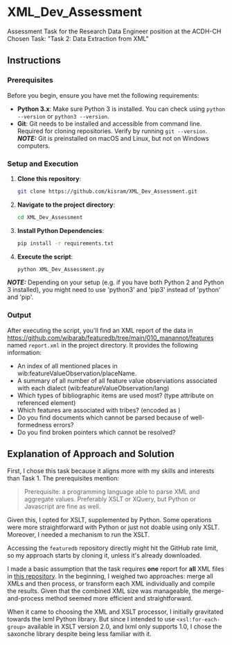 # XML_Dev_Assessment
Assessment Task for the Research Data Engineer position at the ACDH-CH  
Chosen Task: "Task 2: Data Extraction from XML"

## Instructions
### Prerequisites

Before you begin, ensure you have met the following requirements:

- **Python 3.x**: Make sure Python 3 is installed. You can check using `python --version` or `python3 --version`.
- **Git**: Git needs to be installed and accessible from command line. Required for cloning repositories. Verify by running `git --version`.
  **_NOTE:_**  Git is preinstalled on macOS and Linux, but not on Windows computers.

### Setup and Execution

1. **Clone this repository**:
    ```bash
    git clone https://github.com/kisram/XML_Dev_Assessment.git
    ```
2. **Navigate to the project directory**:
    ```bash
    cd XML_Dev_Assessment
    ```
3. **Install Python Dependencies**:
    ```bash
    pip install -r requirements.txt
    ```
4. **Execute the script**:
    ```bash
    python XML_Dev_Assessment.py
    ```
**_NOTE:_** Depending on your setup (e.g. if you have both Python 2 and Python 3 installed), you might need to use 'python3' and 'pip3' instead of 'python' and 'pip'.

### Output

After executing the script, you'll find an XML report of the data in https://github.com/wibarab/featuredb/tree/main/010_manannot/features named `report.xml` in the project directory. It provides the following information:
-  An index of all mentioned places in wib:featureValueObservation/placeName.
-  A summary of all number of all feature value observiations associated with each dialect
(wib:featureValueObservation/lang)
-  Which types of bibliographic items are used most? (type attribute on referenced <bibl>
element)
-  Which features are associated with tribes? (encoded as <personGrp role="tribe">)
-  Do you find documents which cannot be parsed because of well-formedness errors?
-  Do you find broken pointers which cannot be resolved?

## Explanation of Approach and Solution

First, I chose this task because it aligns more with my skills and interests than Task 1. The prerequisites mention:
>Prerequisite: a programming language able to parse XML and aggregate values. Preferably XSLT or XQuery, but Python or Javascript are fine as well.

Given this, I opted for XSLT, supplemented by Python. Some operations were more straightforward with Python or just not doable using only XSLT. Moreover, I needed a mechanism to run the XSLT.

Accessing the `featuredb` repository directly might hit the GitHub rate limit, so my approach starts by cloning it, unless it's already downloaded.

I made a basic assumption that the task requires **one** report for **all** XML files in [this repository](https://github.com/wibarab/featuredb/tree/main/010_manannot/features). In the beginning, I weighed two approaches: merge all XMLs and then process, or transform each XML individually and compile the results. Given that the combined XML size was manageable, the merge-and-process method seemed more efficient and straightforward.

When it came to choosing the XML and XSLT processor, I initially gravitated towards the lxml Python library. But since I intended to use `<xsl:for-each-group>` available in XSLT version 2.0, and lxml only supports 1.0, I chose the saxonche library despite being less familiar with it.
